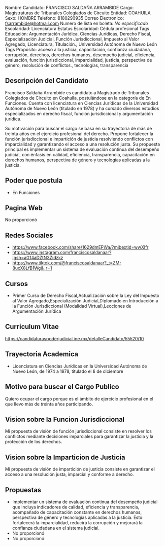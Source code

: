 Nombre Candidato: FRANCISCO SALDAÑA ARRAMBIDE
Cargo: Magistraturas de Tribunales Colegiados de Circuito
Entidad: COAHUILA
Sexo: HOMBRE
Telefono: 8180290935
Correo Electronico: fsarrambide@hotmail.com
Numero de lista en boleta: *No especificado*
Escolaridad: Licenciatura
Estatus Escolaridad: Cédula profesional
Tags Educación: Argumentación Jurídica, Ciencias Jurídicas, Derecho Fiscal, Especialización Judicial, Función Jurisdiccional, Impuesto al Valor Agregado, Licenciatura, Titulación., Universidad Autónoma de Nuevo León
Tags Propósito: acceso a la justicia, capacitación, confianza ciudadana, corrupción, derechos, derechos humanos, desempeño judicial, eficiencia, evaluación, función jurisdiccional, imparcialidad, justicia, perspectiva de género, resolución de conflictos., tecnologías, transparencia


## Descripción del Candidato 

Francisco Saldaña Arrambide es candidato a Magistrado de Tribunales Colegiados de Circuito en Coahuila, postulándose en la categoría de En Funciones. Cuenta con licenciatura en Ciencias Jurídicas de la Universidad Autónoma de Nuevo León (titulado en 1978) y ha cursado diversos estudios especializados en derecho fiscal, función jurisdiccional y argumentación jurídica.

Su motivación para buscar el cargo se basa en su trayectoria de más de treinta años en el ejercicio profesional del derecho. Propone fortalecer la función jurisdiccional e impartición de justicia resolviendo conflictos con imparcialidad y garantizando el acceso a una resolución justa. Su propuesta principal es implementar un sistema de evaluación continua del desempeño judicial, con énfasis en calidad, eficiencia, transparencia, capacitación en derechos humanos, perspectiva de género y tecnologías aplicadas a la justicia.


## Poder que postula

- En Funciones


## Pagina Web

No proporcionó


## Redes Sociales

- https://www.facebook.com/share/1629dmEPWa/?mibextid=wwXIfr
- https://www.instagram.com/franciscosaldanaar?igsh=aG14aDZtN3Zidzkz
- https://www.tiktok.com/@franciscosaldanaar?_t=ZM-8uxX8LfB1Wg&_r=1


## Cursos

- Primer Curso de Derecho Fiscal,Actualización sobre la Ley del Impuesto al Valor Agregado,Especialización Judicial,Diplomado en Introducción a la Función Jurisdiccional (Modalidad Virtual),Lecciones de Argumentación Jurídica


## Curriculum Vitae

https://candidaturaspoderjudicial.ine.mx/detalleCandidato/55520/10


## Trayectoria Academica

- Licenciatura en Ciencias Jurídicas en la Universidad Autónoma de Nuevo León, de 1974 a 1978, titulado el 8 de diciembre


## Motivo para buscar el Cargo Publico

Quiero ocupar el cargo porque es el ámbito de ejercicio profesional en el que llevo más de treinta años participando.


## Vision sobre la Funcion Jurisdiccional

Mi propuesta de visión de función jurisdiccional consiste en resolver los conflictos mediante decisiones imparciales para garantizar la justicia y la protección de los derechos.


## Vision sobre la Imparticion de Justicia

Mi propuesta de visión de impartición de justicia consiste en garantizar el acceso a una resolución justa, imparcial y conforme a derecho.


## Propuestas

- Implementar un sistema de evaluación continua del desempeño judicial que incluya indicadores de calidad, eficiencia y transparencia, acompañado de capacitación constante en derechos humanos, perspectiva de género y tecnologías aplicadas a la justicia. Esto fortalecerá la imparcialidad, reducirá la corrupción y mejorará la confianza ciudadana en el sistema judicial.
- No proporcionó
- No proporcionó

